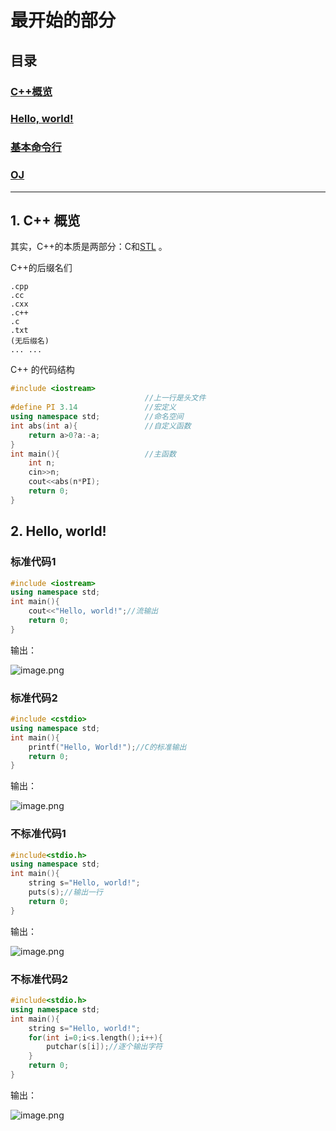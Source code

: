 # 最开始的部分
## 目录
### [C++概览](#1-c-%e6%a6%82%e8%a7%88)
### [Hello, world!](#2-hello-world)
### [基本命令行](#%e5%9f%ba%e6%9c%ac%e5%91%bd%e4%bb%a4%e8%a1%8c)
### [OJ](#oj)
***
## 1. C++ 概览
其实，C++的本质是两部分：C和[STL](https://www.baidu.com/s?ie=utf-8&wd=STL) 。

C++的后缀名们
```
.cpp
.cc
.cxx
.c++
.c
.txt
(无后缀名)
... ...
```

C++ 的代码结构
```cpp
#include <iostream>           
                              //上一行是头文件
#define PI 3.14               //宏定义
using namespace std;          //命名空间
int abs(int a){               //自定义函数
    return a>0?a:-a;
}
int main(){                   //主函数
    int n;
    cin>>n;
    cout<<abs(n*PI);
    return 0;
}
```

## 2. Hello, world!
### 标准代码1
```cpp
#include <iostream>
using namespace std;
int main(){
    cout<<"Hello, world!";//流输出
    return 0;
}
```
输出：

![image.png](https://i.loli.net/2020/02/10/3wUSxiKW7ltgAoL.png)

### 标准代码2
```cpp
#include <cstdio>
using namespace std;
int main(){
    printf("Hello, World!");//C的标准输出
    return 0;
}
```

输出：

![image.png](https://i.loli.net/2020/02/10/3wUSxiKW7ltgAoL.png)

### 不标准代码1
```cpp
#include<stdio.h>
using namespace std;
int main(){
    string s="Hello, world!";
    puts(s);//输出一行
    return 0;
}
```
输出：

![image.png](https://i.loli.net/2020/02/10/3wUSxiKW7ltgAoL.png)

### 不标准代码2
```cpp
#include<stdio.h>
using namespace std;
int main(){
    string s="Hello, world!";
    for(int i=0;i<s.length();i++){
        putchar(s[i]);//逐个输出字符
    }
    return 0;
}
```
输出：

![image.png](https://i.loli.net/2020/02/10/3wUSxiKW7ltgAoL.png)

